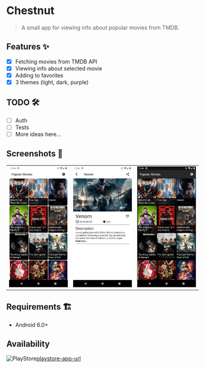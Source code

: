 # Chestnut
> A small app for viewing info about popular movies from TMDB.

## Features ✨

- [x] Fetching movies from TMDB API
- [x] Viewing info about selected movie
- [x] Adding to favorites
- [x] 3 themes (light, dark, purple)

## TODO 🛠

- [ ] Auth
- [ ] Tests
- [ ] More ideas here...

## Screenshots 📱

<table>
<tr>
<td>
<img src="./media/home-light.png">
</td>
<td>
<img src="./media/details-light.png">
</td>
<td>
<img src="./media/home-dark.png">
</td>
</tr>
</table>

## Requirements 🏗

- Android 6.0+

## Availability

![PlayStore][playstore-image][playstore-app-url]

<!-- Remote Images -->
[playstore-image]: https://raw.githubusercontent.com/steverichey/google-play-badge-svg/266d2b2df26f10d3c00b8129a0bd9f6da6b19f00/img/en_get.svg 

<!-- URLS -->
[playstore-app-url]: https://play.google.com/store/apps/details?id=io.korostenskyi.chestnut